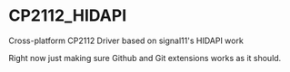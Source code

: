 CP2112_HIDAPI
=============

Cross-platform CP2112 Driver based on signal11's HIDAPI work 

Right now just making sure Github and Git extensions works as it should. 